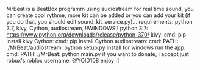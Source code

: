 MrBeat is a BeatBox programm using audiostream for real time sound, you can create cool rythme, more kit can be added or you can add your kit (if you do that, you should edit sound_kit_service.py)...
requirements: python 3.7, kivy, Cython, audiostream, !!WINDOWS!!
python 3.7: https://www.python.org/downloads/release/python-370/
kivy: cmd: pip install kivy
Cython: cmd: pip install Cython
audiostream: cmd: PATH: ./MrBeat/audiostream: python setup.py install for windows
run the app: cmd: PATH: ./MrBeat: python main.py
if you want to donate, i accept just robux's
roblox username: @YOID108 
enjoy :]
